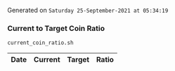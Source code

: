 Generated on `Saturday 25-September-2021 at 05:34:19`

### Current to Target Coin Ratio
`current_coin_ratio.sh`

Date|Current|Target|Ratio
---|---|---|---
